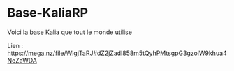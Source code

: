 # Base-KaliaRP
Voici la base Kalia que tout le monde utilise

Lien : https://mega.nz/file/WlgjTaRJ#dZ2jZadl858m5tQyhPMtsgpG3gzolW9khua4NeZaWDA
